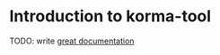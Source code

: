 # Introduction to korma-tool

TODO: write [great documentation](http://jacobian.org/writing/great-documentation/what-to-write/)
